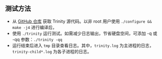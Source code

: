 ## 测试方法

- 从 [GitHub 仓库](https://github.com/kernelslacker/trinity) 获取 Trinity 源代码。以非 root 用户使用 `./configure && make -j4` 进行编译后，
- 使用 `./trinity` 运行测试。如需减少日志输出，节省硬盘空间，可添加 -q 或 -qq 参数：`./trinity -qq`
- 运行结束后进入 `tmp` 目录查看日志。其中，`trinity.log` 为主进程的日志，`trinity-child*.log` 为各子进程的日志。
